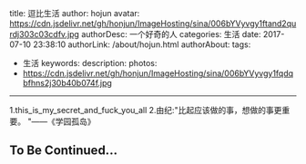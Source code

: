 title: 逗比生活
author: hojun
avatar: https://cdn.jsdelivr.net/gh/honjun/ImageHosting/sina/006bYVyvgy1ftand2qurdj303c03cdfv.jpg
authorDesc: 一个好奇的人
categories: 生活
date: 2017-07-10 23:38:10
authorLink: /about/hojun.html
authorAbout:
tags:
 - 生活
keywords:
description:
photos:
 - https://cdn.jsdelivr.net/gh/honjun/ImageHosting/sina/006bYVyvgy1fqdqbfhns2j30b40b074f.jpg
---
1.this_is_my_secret_and_fuck_you_all
2.由纪:"比起应该做的事，想做的事更重要。 "——《学园孤岛》

## **To Be Continued...**